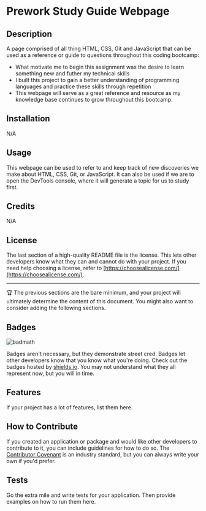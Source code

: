 # Prework Study Guide Webpage

## Description

A page comprised of all thing HTML, CSS, Git and JavaScript that can be used as a reference or guide to questions throughout this coding bootcamp:

- What motivate me to begin this assignment was the desire to learn something new and futher my technical skills
- I built this project to gain a better understanding of programming languages and practice these skills through repetition
- This webpage will serve as a great reference and resource as my knowledge base continues to grow throughout this bootcamp. 


## Installation

N/A

## Usage

This webpage can be used to refer to and keep track of new discoveries we make about HTML, CSS, Git, or JavaScript. It can also be used if we are to open the DevTools console, where it will generate a topic for us to study first.

## Credits

N/A

## License

The last section of a high-quality README file is the license. This lets other developers know what they can and cannot do with your project. If you need help choosing a license, refer to [https://choosealicense.com/](https://choosealicense.com/).

---

🏆 The previous sections are the bare minimum, and your project will ultimately determine the content of this document. You might also want to consider adding the following sections.

## Badges

![badmath](https://img.shields.io/github/languages/top/nielsenjared/badmath)

Badges aren't necessary, but they demonstrate street cred. Badges let other developers know that you know what you're doing. Check out the badges hosted by [shields.io](https://shields.io/). You may not understand what they all represent now, but you will in time.

## Features

If your project has a lot of features, list them here.

## How to Contribute

If you created an application or package and would like other developers to contribute to it, you can include guidelines for how to do so. The [Contributor Covenant](https://www.contributor-covenant.org/) is an industry standard, but you can always write your own if you'd prefer.

## Tests

Go the extra mile and write tests for your application. Then provide examples on how to run them here.